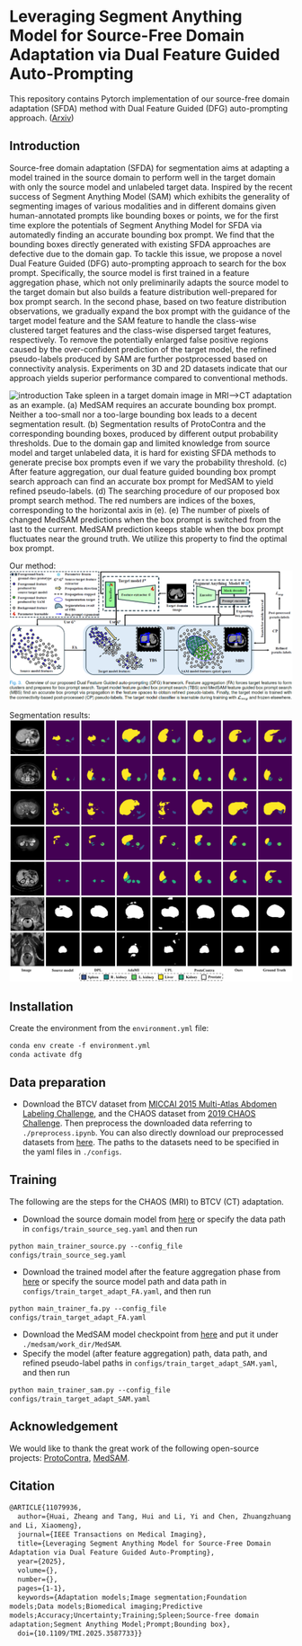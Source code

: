 # Leveraging Segment Anything Model for Source-Free Domain Adaptation via Dual Feature Guided Auto-Prompting
This repository contains Pytorch implementation of our source-free domain adaptation (SFDA) method with Dual Feature Guided (DFG) auto-prompting approach. ([Arxiv](https://arxiv.org/pdf/2505.08527))

<!-- ![method](./figures/method.png "") -->
## Introduction

Source-free domain adaptation (SFDA) for segmentation aims at adapting a model trained in the source domain to perform well in the target domain with only the source model and unlabeled target data. Inspired by the recent success of Segment Anything Model (SAM) which exhibits the generality of segmenting images of various modalities and in different domains given human-annotated prompts like bounding boxes or points, we for the first time explore the potentials of Segment Anything Model for SFDA via automatedly finding an accurate bounding box prompt. We find that the bounding boxes directly generated with existing SFDA approaches are defective due to the domain gap. To tackle this issue, we propose a novel Dual Feature Guided (DFG) auto-prompting approach to search for the box prompt. Specifically, the source model is first trained in a feature aggregation phase, which not only preliminarily adapts the source model to the target domain but also builds a feature distribution well-prepared for box prompt search. In the second phase, based on two feature distribution observations, we gradually expand the box prompt with the guidance of the target model feature and the SAM feature to handle the class-wise clustered target features and the class-wise dispersed target features, respectively. To remove the potentially enlarged false positive regions caused by the over-confident prediction of the target model, the refined pseudo-labels produced by SAM are further postprocessed based on connectivity analysis. 
Experiments on 3D and 2D datasets indicate that our approach yields superior performance compared to conventional methods.

![introduction](./figures/introduction.png "")
Take spleen in a target domain image in MRI⟶CT adaptation as an example. (a) MedSAM requires an accurate bounding box prompt. Neither a too-small nor a too-large bounding box leads to a decent segmentation result. (b) Segmentation results of ProtoContra and the corresponding bounding boxes, produced by different output probability thresholds. Due to the domain gap and limited knowledge from source model and target unlabeled data, it is hard for existing SFDA methods to generate precise box prompts even if we vary the probability threshold. (c) After feature aggregation, our dual feature guided bounding box prompt search approach can find an accurate box prompt for MedSAM to yield refined pseudo-labels. (d) The searching procedure of our proposed box prompt search method. The red numbers are indices of the boxes, corresponding to the horizontal axis in (e). (e) The number of pixels of changed MedSAM predictions when the box prompt is switched from the last to the current. MedSAM prediction keeps stable when the box prompt fluctuates near the ground truth. We utilize this property to find the optimal box prompt.

Our method:
![method](./figures/method.PNG "")

Segmentation results:
![segmentation results](./figures/quali.png "")

## Installation
Create the environment from the `environment.yml` file:
```
conda env create -f environment.yml
conda activate dfg
```
## Data preparation
* Download the BTCV dataset from [MICCAI 2015 Multi-Atlas Abdomen Labeling Challenge](https://www.synapse.org/#!Synapse:syn3193805/wiki/217789), and the CHAOS dataset from [2019 CHAOS Challenge](https://chaos.grand-challenge.org/). Then preprocess the downloaded data referring to `./preprocess.ipynb`.
You can also directly download our preprocessed datasets from [here](https://drive.google.com/drive/folders/1g2ar0L18ryO9zlmVnl-1Ia-XrHkDODfN?usp=sharing). The paths to the datasets need to be specified in the yaml files in `./configs`.

## Training
The following are the steps for the CHAOS (MRI) to BTCV (CT) adaptation.
* Download the source domain model from [here](https://drive.google.com/file/d/18zhjTuy3LFqWMPckrhby8SX9-2muh1KQ/view?usp=sharing) or specify the data path in `configs/train_source_seg.yaml` and then run 
```
python main_trainer_source.py --config_file configs/train_source_seg.yaml
```
* Download the trained model after the feature aggregation phase from [here](https://drive.google.com/file/d/1eOOnQ4Je9UrfJ-Hqf5e9aaHyUTK6-iMv/view?usp=sharing) or specify the source model path and data path in `configs/train_target_adapt_FA.yaml`, and then run
```
python main_trainer_fa.py --config_file configs/train_target_adapt_FA.yaml
```
* Download the MedSAM model checkpoint from [here](https://drive.google.com/file/d/1khQO5G-qYZsCkocEhZ-HhX8IioEUAZ9Q/view?usp=sharing) and put it under `./medsam/work_dir/MedSAM`.
* Specify the model (after feature aggregation) path, data path, and refined pseudo-label paths in `configs/train_target_adapt_SAM.yaml`, and then run
```
python main_trainer_sam.py --config_file configs/train_target_adapt_SAM.yaml
```
<!--
## Result
cup: 0.7503 disc: 0.9503 avg: 0.8503 cup: 9.8381 disc: 4.3139 avg: 7.0760
## REFUGE to Drishti-GS adaptation
Follow the same pipeline as above, but run these commands to specify the new parameters:
```
python train_source.py --datasetS Domain4
python generate_pseudo.py --dataset Domain1 --model-file /path/to/source_model
python sim_learn.py --dataset Domain1 --model-file /path/to/source_model --pseudo /path/to/pseudo_label
python pl_refine.py --dataset Domain1 --weights /path/to/context_similarity_model --logt 5 --pseudo /path/to/pseudo_label
python train_target.py --dataset Domain1 --model-file /path/to/context_similarity_model --num_epochs 20
```
 -->
## Acknowledgement
We would like to thank the great work of the following open-source projects: [ProtoContra](https://github.com/CSCYQJ/MICCAI23-ProtoContra-SFDA), [MedSAM](https://github.com/bowang-lab/MedSAM).

## Citation
```
@ARTICLE{11079936,
  author={Huai, Zheang and Tang, Hui and Li, Yi and Chen, Zhuangzhuang and Li, Xiaomeng},
  journal={IEEE Transactions on Medical Imaging}, 
  title={Leveraging Segment Anything Model for Source-Free Domain Adaptation via Dual Feature Guided Auto-Prompting}, 
  year={2025},
  volume={},
  number={},
  pages={1-1},
  keywords={Adaptation models;Image segmentation;Foundation models;Data models;Biomedical imaging;Predictive models;Accuracy;Uncertainty;Training;Spleen;Source-free domain adaptation;Segment Anything Model;Prompt;Bounding box},
  doi={10.1109/TMI.2025.3587733}}
```